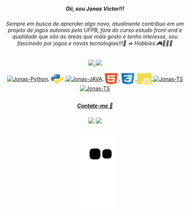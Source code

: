 <div align="center">

<i><strong>Oii, sou Jonas Victor!!!</strong></i>
###
<i>Sempre em busca de aprender algo novo, atualmente contribuo em um projeto de jogos autorais pela UFPB, fora do curso estudo front-end e qualidade que são as áreas que mais gosto e tenho interesse, sou fascinado por jogos e novas tecnologias!!!👾</i>
<i>=> Hobbies:🎮🎸🚵🏼</i>
</div>

##

<div align="center">
  <a href="https://github.com/jonasvictor">
  <img height="180em" src="https://github-readme-stats.vercel.app/api?username=jonasvictor&show_icons=true&theme=midnight-purple&include_all_commits=true&count_private=true"/>
  <img height="180em" src="https://github-readme-stats.vercel.app/api/top-langs/?username=jonasvictor&layout=compact&langs_count=7&theme=midnight-purple"/>
</div>
  
<div align="center" style="display: inline_block"><br>
  <img align="center" alt="Jonas-Python" height="30" width="40" src="https://cdn.jsdelivr.net/gh/devicons/devicon/icons/go/go-original.svg">
  <img align="center" alt="Jonas-Python" height="30" width="40" src="https://raw.githubusercontent.com/devicons/devicon/master/icons/python/python-original.svg">
  <img align="center" alt="Jonas-JAVA" height="30" width="40" src="https://cdn.jsdelivr.net/gh/devicons/devicon/icons/java/java-original.svg">
  <img align="center" alt="Jonas-HTML" height="30" width="40" src="https://raw.githubusercontent.com/devicons/devicon/master/icons/html5/html5-original.svg">
  <img align="center" alt="Jonas-CSS" height="30" width="40" src="https://raw.githubusercontent.com/devicons/devicon/master/icons/css3/css3-original.svg">
  <img align="center" alt="Jonas-JS" height="30" width="40" src="https://raw.githubusercontent.com/devicons/devicon/master/icons/javascript/javascript-plain.svg">
  <img align="center" alt="Jonas-TS" height="30" width="40" src="https://cdn.jsdelivr.net/gh/devicons/devicon/icons/typescript/typescript-original.svg">
  <img align="center" alt="Jonas-TS" height="30" width="40" src="https://cdn.jsdelivr.net/gh/devicons/devicon/icons/godot/godot-original.svg">
</div>
  
##

<div align="center">
  <i><strong>Contate-me 📩</i><strong>
</strong></i>
</div>
  
###

<div align="center">
  <a href = "mailto:jonas.victor@dcx.ufpb.br"><img src="https://img.shields.io/badge/-Gmail-%23333?style=for-the-badge&logo=gmail&logoColor=white" target="_blank"></a>
  <a href="https://www.linkedin.com/in/jonas-victor-858863211/" target="_blank"><img src="https://img.shields.io/badge/-LinkedIn-%230077B5?style=for-the-badge&logo=linkedin&logoColor=white" target="_blank"></a>
  
##
  
  ![Snake animation](https://github.com/jonasvictor/jonasvictor/blob/output/github-contribution-grid-snake.svg)
  
</div>
